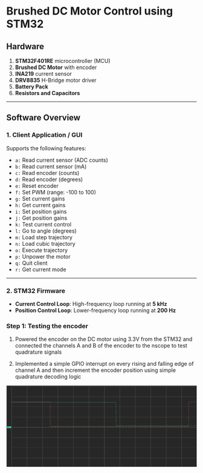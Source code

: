 # Brushed DC Motor Control using STM32

## Hardware

1. **STM32F401RE** microcontroller (MCU)  
2. **Brushed DC Motor** with encoder  
3. **INA219** current sensor  
4. **DRV8835** H-Bridge motor driver  
5. **Battery Pack**  
6. **Resistors and Capacitors**

---

## Software Overview

### 1. Client Application / GUI

Supports the following features:

- `a:` Read current sensor (ADC counts)  
- `b:` Read current sensor (mA)  
- `c:` Read encoder (counts)  
- `d:` Read encoder (degrees)  
- `e:` Reset encoder  
- `f:` Set PWM (range: -100 to 100)  
- `g:` Set current gains  
- `h:` Get current gains  
- `i:` Set position gains  
- `j:` Get position gains  
- `k:` Test current control  
- `l:` Go to angle (degrees)  
- `m:` Load step trajectory  
- `n:` Load cubic trajectory  
- `o:` Execute trajectory  
- `p:` Unpower the motor  
- `q:` Quit client  
- `r:` Get current mode

---

### 2. STM32 Firmware

- **Current Control Loop**: High-frequency loop running at **5 kHz**  
- **Position Control Loop**: Lower-frequency loop running at **200 Hz**



### Step 1: Testing the encoder
1. Powered the encoder on the DC motor using 3.3V from the STM32 and connected the channels A and B of the encoder to the nscope to test quadrature signals

2. Implemented a simple GPIO interrupt on every rising and falling edge of channel A and then increment the encoder position using simple quadrature decoding logic


![alt text](Ccw_encoder2.jpg)
